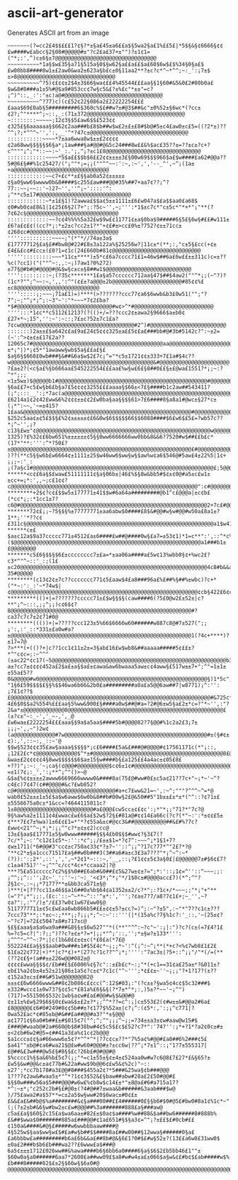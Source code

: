# ascii-art-generator
Generates ASCII art from an image

    ~~~~~~~(?=cc2£4$$£££1?¢§?*±§a£45±a6££a$§5wa2§a£1%££5£|*5$§&§¢6666§¢¢£w####w£abcc§2§08#@@@@@#±"?c2£a£37+±"")?±1¢1=("*;:',^)c±6§±7@@@@@@@@@@@@@@@@@@@@@@@@@@@@@@@@
    ~~~~~~~~~~*1a§$w£35§a71§515a§0$§w62§a££a££$a£60$6w$£$%34§0§a£$£w00bb8####8w1±£2aw0&wa2±623a§b£c±0§11aa2**?±c?c*^~*^^;~:_':¡7±$±>8@@@@@@@@@@@@@@@@@@@@@@@@@@@@@@@
    ~~~~~~~~~~^?5)¢£¢¢±2$4±3$66§wa¢££4%45544£££aa§§1§60#&5&0£2#80b0a£$w&8#8###a1±5%#@$a9#853cc¢7w§c5&£?±%£c"*±±"=c?¡^)"::,_:':"±c)a@#@@@@@@@@@@@@@@@@@@@@@@@@@@@@@@@
    ~~~~~~~~~~^?77)c)(c£52¢22§086a2£22222254££££aaa$69£0ab§5#########6$360c%$£##w?±#@3$##&c"±0%52±§6wc*(?cc±¢2?;^"****^;~::,_:(71±372@@@@@@@@@@@@@@@@@@@@@@@@@@@@@@@
    ~::::::::~~~~~;12¢3§$5£aw6$$£523¢¢¢325£§6aaaaaa§$662¢2aa###b£8$b##w$w£2±£±£8#$b@#5±c4£aw0±c£5=((?2*±)??^^¡?;*^^^~'',':,__'^*?47c±@@@@@@@@@@@@@@@@@@@@@@@@@@@@@@@
    :::::::::::~~~~*7±aa6wwa8w$±±£2¢¢¢¢¢2a68ww§$§§§$6§a*¡1aw###§a#@@#@&5c24###8w££&%$ac£35??±=??±c±?c+?c^"""¡^;"*::~~:~'_:.';,^¡?±c1£8@@@@@@@@@@@@@@@@@@@@@@@@@@@@@@
    ::::::::::::~~~~*5$a££$$b$6££2¢¢±±±±3£§00w69$$$966$a£$w####£a62#@@a??5#@6£§##%1c25427/("¡""*¡=¡¡(""^^~~:':~,:~',','--_^',~^¡(1a±+a@@@@@@@@@@@@@@@@@@@@@@@@@@@@@@
    ::::::::::::~~c7+£c**±£§§ab0a52¢±±±±±¢§a0§ww6$wwww0b&8####$c255£aw###@@#35%##7+aa7¢??¡^?77::~~¡~~::'~)27~'',''^¡~'::::'^:¡^**c5±17#@@@@@@@@@@@@@@@@@@@@@@@@@@@@@
    ::::::::::::~*±1£§1)?2awwa£$$a¢5±±1111±£6£w047a$£a$$aa0£a68$¢0#wb0¢a£8&1|1¢25£6§2(7+";:?5c~'',~;''':*1$±c7c*"c±5c*"*+*"¡"**(?7¢62c§@@@@@@@@@@@@@@@@@@@@@@@@@@@@@
    :::::::::::::~~?c¢4%%%%5a32£w$9w£¢11771¢±a§0ba$9#####6§5£§6w§#££#w111±£6?a£¢£¢((cc?*¡:*±2±c?cc2±1?*"+¢£#±>cc£0%±?752?¢±±71cc±¢268¢c#@@@@@@@@@@@@@@@@@@@@@@@@@@@@
    ''''::::::::::~~~~;"(*"*//74a±3a$£17777712§£a§£##bw8@#22#£8±3a122a%§25256w?|11c±*(**;:,"c±5§£cc(+¢±£4£&£c¢#£cc±(£0?1=¢1c(24£660b#81¢@@@@@@@@@@@@@@@@@@@@@@@@@@@@
    ''''':::::::::~~~*11c±****)±5*c£6a7cccc71£1=46w$##6a£6w££±±311c)c=±??%c(?cc1)("(""^~:,,:~¡)7aw1?0%272)±77§@#b#@#@@@@#@&$w§c±c±§8##w1$@@@@@@@@@@@@@@@@@@@@@@@@@@@
    '''':::::::::~;(?35c*******1£a§a57cccccc712aa§47$##$4aw2(""^*¡;(~"?)?(1c*?"";^~~:~,',,':^"(¢£±?a@@@±2b@@@@@@@@@@@@@@@@@@@@@@#85¢¢%£±c8@@@@@@@@@@@@@@@@@@@@@@@@@@
    '''':::::¡;~~~¡71a£1)=)****(>???????ccc77¢a6$6wwb&b3£0w51("";"?7";~;"^¡*¡^;:~3"~':"*~~~*7¢2£ba?*$#@@@@@@@@@@@@@@@@@@@@@@@@@@@@@@#w¢>^*#@@@@@@@@@@@@@@@@@@@@@@@@@
    '''':::*1¢c**c5112£1213?(?(()+/=???ccc2¢±awa2§9666$a±b0¢£27+*~;15",'':~':~::;7£±c?52±7c1£a?7¢cw@@@@@@@@@@@@@@@@@@@@@@@@@@@@@@@@@@@@#2^)#@@@@@@@@@@@@@@@@@@@@@@@@
    :::::::)2a±±£$a642¢£a£9a£24¢5¢¢¢325±a££5¢£a£###bb#@#3b#5142c?":~±2=(~':^>¢±¢±£17£2a??12065c7#@@@@@@@@@@@@@@@@@@@@@@@@@@@@@@@@@@@@@@@@@aa@@@@@@@@@@@@@@@@@@@@@@@@
    ±*¡"|)*¡¢5*"1awaww§wb$5a§££a£§£$a§6§$668£0wb###§&##&6a$w$2£7c¡^="*c5±1721¢¢±333+7£1a#$4c??w@@@@@@@@@@@@@@@@@@@@@@@@@@@@@@@@@@@@@@@@@@@@@&#@@@@@@@@@@@@@@@@@@@@@@
    ?£a±2?(<c§a£%§b666aa£545222554£££aa£%w§w£6£§8##0££§±£@wa£1551?*¡;~:?^*";;;<1±5w±)$@@@@@b1#@@@@@@@@@@@@@@@@@@@@@@@@@@@@@@@@@@@@@@@@@@@@@@@#@@@@@@@@@@@@@@@@@@@@@@
    §6a££7+c5£w§b6£b§a7£5¢¢¢¢3255£££aaaa§$66±<7£§####b1c2aw##543411?(¡";:::__':;*7ac(a@@@@@@@@@@@@@@@@@@@@@@@@@@@@@@@@@@@@@@@@@@@@@@@@@@@@@@@@@@@@@@@@@@@@@@@@@@@@@@
    £6214a1¢2¢42£ww&6%2¢¢¢±±¢¢2£w0ba§aa§§$§61>7£6####8§a8a1#@wc±§27*c±(¡*":~~,'~=±415?1£aa&@@@@@@@@@@@@@@@@@@@@@@@@@@@@@@@@@@@@@@@@@@@@@@@@@@@@@#@@@@@@@@@@@@@@@@@@@
    $252c5aa¢±¢5£$$§£%2¢±±±±±¢£6&0w$6$$$$$66$$6088####$6£w6$£5£=?wb57c??*¡^~'',¡?c13§£w±"¢@@@@@@@@@@@@@@@@@@@@@@@@@@@@@@@@@@@@@@@@@@@@@@@@@@@@@@@w@@@@@@@@@@@@@@@@@@
    1325)?£%32¢£6bw651%±±±±±±¢5§§0ww6666666ww0bb&8&&6?7520#w$##££b£c*(17*"**:''':^*?50£?±@@@@@@@@@@@@@@@@@@@@@@@@@@@@@@@@@@@@@@@@@@@@@@@@@@@@@@@@@£#@@@@@@@@@@@@@@@@
    )??(**c5§§w6b£w6664¢±1111±25$w46ww6$ww§w§$aw%w¢a6$546@#5aw£4±22%5|1¢+¡¡;~:'_:¡(7a§c1#@@@@@@@@@@@@@@@@@@@@@@@@@@@@@@@@@@@@@@@@@@@@@@@@@@@@@@@@@£;5@@@@@@@@@@@@@@@
    ******<c¢£6a§$£waw£51111111¢§a§06b±|46£%$§8w&bb5#$¢±¢0@#a5±c£w1±±cc+=¡*:',,~;c£1¢¢?c@@@@@@@@@@@@@@@@@@@@@@@@@@@@@@@@@@@@@@@@@@@@@@@@@@@@@@@@@@@":c#@@@@@@@@@@@@@
    ********+2$¢?c¢£$$w5±177771±41$$w#6a64a#########@b1^c£@@@a|±c¢b£(*cc*¡;:*1cc1±7?c6@#@@@@@@@@@@@@@@@@@@@@@@@@@@@@@@@@@@@@@@@@@@@@@@@@@@@@@@@@@@@2+7c£#@@@@@@@@@@@
    *******72¢£¡¡~?5§$§%±77777771±aa6abw$0####£8$&#@@#w§w#@@#w50a£8a1±?1**;''*??c¢£311c§@@@@@@@@@@@@@@@@@@@@@@@@@@@@@@@@@@@@@@@@@@@@@@@@@@@@@@@@@@@a1$w41$@@@@@@@@@@
    ******c±£$a±c12a$9a37ccccc771±4512£a±6####£w##@####0w§£a7=±53¢1)*1=c**":',::^*c%w¢($@@@@@@@@@@@@@@@@@@@@@@@@@@@@@@@@@@@@@@@@@@@@@@@@@@@@@@@@@@@a1###b1±£@@@@@@@@
    *******c5£6§$$§$6£±cccccccc7±£a=*±aa06a####a£5w¢13%wbb0§¢+%wc2£?c3*^"^~::'_:;(1£±c20@@@@@@@@@@@@@@@@@@@@@@@@@@@@@@@@@@@@@@@@@@@@@@@@@@@@@@@@@@@4c8#b&&a?35#@@@@@
    ********(c13¢2¢±7c??ccccccc771¢5£aaw$4£a8###96a£%£##%§##%±wbc)?c+*("*~:':_:'~*74w$|¢@@@@@@@@@@@@@@@@@@@@@@@@@@@@@@@@@@@@@@@@@@@@@@@@@@@@@@@@@@@¢cb§422£6¢c£2#@@@
    *********(()+|=???????ccccc71±£$w§§$§(caw####6(?5£0@w2£±52±|c?**"¡^~:::,;¡^¡¡)c¢6$¢?8@@@@@@@@@@@@@@@@@@@@@@@@@@@@@@@@@@@@@@@@@@@@@@@@@@@@@@@@@#?ca37c7c7±2¢71#0@
    ********((())+|=?????ccc123±5%66$6666w60######w887c8@#7±527(";;¡':,:'_::*331±£a0w#a?±@@@@@@@@@@@@@@@@@@@@@@@@@@@@@@@@@@@@@@@@@@@@@@@@@@@@@@@@@1(?4c+****)?±17=7@
    ?>***(+(()?+|c??1cc1¢11±2±=3§ab£16£w$wb8&##aaaaa#####5¢££±?*^"c¢c=;:~^^"(±ac22*¢c17(~5@@@@@@@@@@@@@@@@@@@@@@@@@@@@@@@@@@@@@@@@@@@@@@@@@@@@@@@b37£1(*¡;^^^¡")c2$@
    a±?cc7±¢¢¢¢452a£2$a£±a§$a£±¢awa&aw6bwaaa5aw±c¢4aww§£517w±±7+";^"=1±1±±55a£5??0&@@@@@#w0@@@@@@@@@@@@@@@@@@@@@@@@@@@@@@@@@@@@@@@@@@@@@@@@@@@@@§)1*5c";;,:'':~~"7c@
    "1§6£59$$$$£§§%$$46wa6b66&2b0£a#########a0a£a5@@6aw##7|w8771)¡^:'':¡7£1¢??$£@@@@@@@@@@@@@@@@@@@@@@@@@@@@@@@@@@@@@@@@@@@@@@@@@@@@@@@@@@@@@@@#&725c*~:'~'-:_:''^"@
    4£6$0$$a2%554%£££aa§5%ww&900£§####a0w$##@#a=?2#@6±w5§a£2±*c=?"*~'',:"?2&a*±@@@@@@@@@@@@@8@@@@@@@@@@@@@@@@@@@@@@@@@@@@@@@@@@@@@@@@@@@@@@@@@£(±?c±"~:_-','_~-,',_@
    £w6wa±£2222254£££aaa§$9a$a5aa$####5b#@@@@82?7§@@#%1c2a2£3¡7±¡¡¡~',,~")2w¢(a@@@@@@@@@@@@@#7w@@@@@@@@@@@@@@@@@@@@@@@@@@@@@@@@@@@@@@@@@@@@@#±(§#¢±¢):,',::~:,_::~'@
    §$w§523¢¢¢35£aw§aaaa§$$§$*¡c£6####£5a&£###@#@@@@#¢17561171c(*"¡::,¡12£2£c*¢@@@@@@@@@@@@@$^*±#@@@@@@@@@@@@@@@@@@@@@@@@@@@@@@@@@@@@@@@@@8£@#775c)"~,:::'';;;:~^~'@
    &wa±£2¢¢¢¢¢4§8ww$$$$$$6$a±15§w####b§£a125££4a4ac±¢05£8£+??)"¡:~:_'~¡ca§(¢@@@#@@@@@@@@@@$c¢6±1¢#@@@@@@@@@@@@@@@@@@@@@@@@@@@@@@@@@@@@@b£?=±1(7¢¡:_',':¡**^¡^"()>~@
    &$a£%¢¢±±±±2awww6669666wwww0&####8a(75£@#ww#0£±c5a¢21??7c+"~¡*~'~^?c4£c)7¢47(¢##@@@@#&c?£wb852?c@#@@@@@@@@@@@@@@@@@@@@@@@@@@@@@@@#a+c7£ww&21=~',:~^;"""?^^^~^=*@
    wab0£52±±±1±5£$a$w6aww$6w0b&8##b#00w§2£@&50##5"1b±±£±*±*("^::?¢71±£±5556675a0c±*1&cc=?4644115011c?1±8@@@@@@@@@@@@@@@@@@@@@@@@#a£@@@£cw5cc±¢£¢c':;*"*¡;"71?*"7c?@
    9§%aw%a2±1111¢4£wwac£w£6$a£$2w$?2§£#81a@#¢¢14£a66c(?c?(*"~:':*±¢¢£5±¢***7£¢7±%wa)1±6£¢£1=*"*?¢55a&±c#@¢c3&##@@@@@@@@@@##&£#%?7c?£ww¢<21"^~¡*¡*:¡¡^"c?*±¢±¢2)ccc@
    13±£§aa$£17771±5§w0www######§$§4£b0$§$#ww¢?§3£7(?7c/*"¡~:'^c12¢1¢5*~:'':*c^;¡/£±±$1=*?¢7^:~~~^¡*1§1+7?¢w±1711(*6#@@#3"cc¢±c750a¢33¢*?±7~''::^¡¡^?17c?77*^"2£?*?@
    "**c2*±§a1ccc71517£a§##w0b###3(3##a6#a±c3£3a7???"*¡^~^:~*(?)):':;2*',::',',',~*2¢1*~:::~,'__,::¡?£1¢¢±5¢3a§0£|£@@@@@@7±#$6¢£7?c1±a4?51?''~¡^"^c/cc*4c+*ccaaa2|?@
    ***?5£a51ccccc7¢2%§$%0##£6ab#&0##£¢5&27w±¢±?=";*:'::¡1¢=^''::^~~~;;:¡^^;¡^::''¡2c~'_':''~:'~:_'<¢3*¡^*¡"*/1$0c±#@@@@acc£7)(*^;^"?2§1c~,:~¡¡*7177?**±&bb3ca571±§@
    )***(+|???cc11±46$$a16##0±%b$64¢a1352±±2/c?*";:?1c+/*~~~;;"*¡"+"**(="?"¡*"¡;:,(£c:'::~^~**~^::'^±*:',''';?¢a±7?7/a8?7¢1£+;~_'',~?¢a?":,:""/)±"/££3?w0¢1w67£ww0§@
    5117777711±¢5c£w£aa6wb866b5#££±¢¢±5?±cc?=)^;:~"?±5",:~"*"7??c1c±???7ccc73"**;:*±c~:;***¡;?¡¡¡*;^~:~'::'''(|*(15a%c?7§%1c?:'_::,'~(25±¢?~"?c7|=?2£¢504?±8#±717±c@
    §£§£aaa§a$a6wa9a###&8§§±$6w527""*((**""^^:~?c"~':¡|:")?c?(c±(=7£4?1£%=?c5=c?|":?;;")??c?±¢±*?=*|¡¡*"^;'::,'';*±§w?±133*''':¡^^^"~^^~:7*¡|c(1b&0£¢±¢±c(*£0£a(*7£@
    552224££a§§$$aab#0w###±1#$5£4c*~¡;;*~':^(¡^:~^¡**(*+c?<%¢7wb8£1£2£$1£a22¢772|+)**|c?*¢)+*(27?c?1c??"^¡*;'''':"7ac3±|?5+::^¡¡"/"*(/=(**(??2¢£§+(a##±±226w@@#082±@
    ¢¢¢¢£wwa§§$$¢/£b##£$£6006%¢§7c"::±£b£c*~:;"*(+c1==31¢a£25a±*?&011±?±b£1%a2¢b±4±52±21§86±1a5¢?c±¢*7c1c("^~''';*¢£¢±~''~¡;¡"?+1?17?(±??¢152a3±c±£##&#51w@@@@@@@82@
    ±±±¢£6w6666www&##8¢2b086c£¢cc(^:12$#03¡:"(?c±±?§wa5¢4c¢$5c32###$±332#wcc¢1±0w73?§¢¢5c*£81a%£6§&§(?*7±*"*;:,)5±?*~~'~¡^")(717)=551506$532c1wb§a¢w#£a£#@@#w§$&@@#@
    ¢±11±%£w§29$6$§0¢£wa&$±£2±?*¡;^^*??=c^:¡|c±553£2(¢#w±±&#@@a2#6a££8@@@@@£¢6#0#249#8¢¢5b##±?¢177$%52a±|c?¡^:(¢5*:,':;¡^c771|?0wa52£ac*¢#85±b@#&##£a##@@#a3?"*±§@@@
    a¢1771¢§6a0#b##£±#$015¢7("^;^;^"¡¡¡^~¡;=?34±±a3±¢w#aaw@w15#$£###@#waab@#2a#660@b$8#38bw#4¢5c5$£c$£52?c7*":'74?'':¡*+?1*?a2¢0c±#±±<2¢b#6w2#@5=¢##41a3£a%¢1c¢2b@@@
    $a1ccc±¢¢§a#66www6±5¢?*^^*^*|?7c¢c±??*"7%5a¢%#@@#£a8##6%2###¢5£$a41""±b@#¢a6#wa21$@£w#w60#@@@#±?±cc6w|??^¡*7±1^::¡"1?7±555317|£@##&£3w###@w5£§#8§$£c?26b£#@#@@#@
    $%cccc1%§$a&6%b£5¢7(¡;"*=c1±55±§¢±4±¢524aa0w#w7c6@8£7£27*£&§65?±£w5§&w#@@&c±a¢77b#&22a#ww$9b@@6¢£w5&¢%2c)"~::±27';*cc7b178#a3£@@#8###$455a2¢?*5###&25wa§¢b###@@@
    1???7¢2aw&#waa5±*"^*?1¢¢3$52&£§baw##abw#28a£2£50#@@#£$§$0w###w56a$5###@@@#w6w£%¢b8w$c14£±*"±8@a£#6#a715a17?*^:~±*¡"c252c2b#§£#@0±(?4#@##7±waa&b######&3aab###$w@
    )/75£awa2#a$57**=c±2a5$w§ww#20$6wac±#0¢£±£&&£a£&##b@$%a########&¢§a###00##££4######0£§§b6#$0#@5£#bw0#8a1¢%1c*~"(;(?±2±b#&6§w#bw2±c£w#@@@##%3a#######888£a§###aw@
    c5a££a§$60§2c15£a$wa6aa±#82£±$0a¢$a####%w##88&$a##bw6######8#888b%£&##$wwa$0#######885a£###@@#¢1a£651#§$§a3¢=^"¡?±££$£#0cb#££¢150a&####&#@§£#####w6wwbbbaaw####@
    4§525w$§aa$ww§w£$#£a#w§b##$$####8a£##w00##§12wwa§######0§a££a6bbbw£a#########b6a£6b&&a£##8b#@&§6£1?0#$£#w§52±?(13££a6w8£31ww0$±0a£2###b$b6£b###wa2??£6www£a$###@
    6a5¢±±±1712£026ww##&%awa####b6§6bb6a0####6§a§$6$2£b5bb46£1""±$60w0a§a0######6aa7*2600£a##ww09£$a8#w#w4±a£±066$a§w&¢£#b¢$£ab#####w$%£b###8#####82$£±2§$66w§$6±0#@
    @@@@@@@@@@@@@@@@@@@@@@@@@@@@@@@@@@@@@@@@@@@@@@@@@@@@@@@@@@@@@@@@@@@@@@@@@@@@@@@@@@@@@@@@@@@@@@@@@@@@@@@@@@@@@@@@@@@@@@@@@@@@@@@@@@@@@@@@@@@@@@@@@@@@@@@@@@@@@@@@
